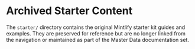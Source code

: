 # Archived Starter Content

The `starter/` directory contains the original Mintlify starter kit guides and examples. They are preserved for reference
but are no longer linked from the navigation or maintained as part of the Master Data documentation set.
